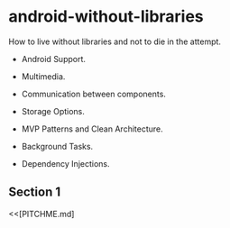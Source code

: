 # android-without-libraries
How to live without libraries and not to die in the attempt.

- Android Support.

- Multimedia.

- Communication between components.

- Storage Options.

- MVP Patterns and Clean Architecture.

- Background Tasks.

- Dependency Injections.

## Section 1

<<[PITCHME.md]